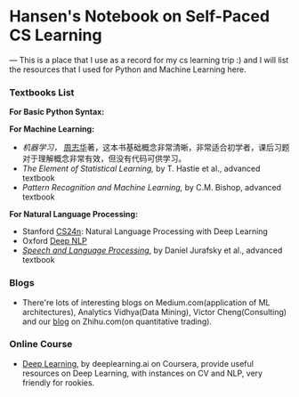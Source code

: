 # Hansen's Notebook on Self-Paced CS Learning
— This is a place that I use as a record for my cs learning trip :) and I will list the resources that I used for Python and Machine Learning here.



### Textbooks List

**For Basic Python Syntax:**



**For Machine Learning:**

- *机器学习，* [周志华](http://cs.nju.edu.cn/zhouzh/)著，这本书基础概念非常清晰，非常适合初学者，课后习题对于理解概念非常有效，但没有代码可供学习。
- *The Element of Statistical Learning,* by T. Hastie et al., advanced textbook
- *Pattern Recognition and Machine Learning,* by C.M. Bishop, advanced textbook


**For Natural Language Processing:**

- Stanford [CS24n](http://web.stanford.edu/class/cs224n/syllabus.html): Natural Language Processing with Deep Learning
- Oxford [Deep NLP](https://github.com/oxford-cs-deepnlp-2017)
- [*Speech and Language Processing*](https://web.stanford.edu/~jurafsky/slp3/), by Daniel Jurafsky et al., advanced textbook





### Blogs
 - There're lots of interesting blogs on Medium.com(application of ML architectures), Analytics Vidhya(Data Mining), Victor Cheng(Consulting) and our [blog](https://zhuanlan.zhihu.com/alpha-nebula) on Zhihu.com(on quantitative trading).


### Online Course
 - [Deep Learning](https://www.coursera.org/specializations/deep-learning), by deeplearning.ai on Coursera, provide useful resources on Deep Learning, with instances on CV and NLP, very friendly for rookies.
